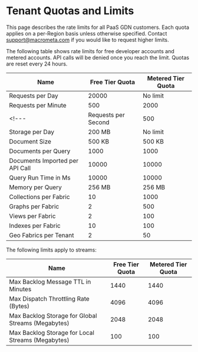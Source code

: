 # Tenant Quotas and Limits

This page describes the rate limits for all PaaS GDN customers. Each quota applies on a per-Region basis unless otherwise specified. Contact support@macrometa.com if you would like to request higher limits.

The following table shows rate limits for free developer accounts and metered accounts. API calls will be denied once you reach the limit. Quotas are reset every 24 hours.


| Name 							| Free Tier Quota 	| Metered Tier Quota |
|------							|-----------------	|-----------------	|
| Requests per Day				| 20000				| No limit			|
| Requests per Minute  			| 500				| 2000				|
<!--- | Requests per Second			| 500				| No limit			| --->
| Storage per Day				| 200 MB			| No limit			|
| Document Size					| 500 KB			| 500 KB			|
| Documents per Query			| 1000				| 1000				|
| Documents Imported per API Call | 10000			| 10000				| 
| Query Run Time in Ms			| 10000				| 10000				|
| Memory per Query				| 256 MB			| 256 MB			|
| Collections per Fabric		| 10				| 1000				|
| Graphs per Fabric				| 2					| 500				|
| Views per Fabric 				| 2  				| 100				|
| Indexes per Fabric 			| 10 				| 100				|
| Geo Fabrics per Tenant 		| 2					| 50				|

The following limits apply to streams:

| Name 											| Free Tier Quota 	| Metered Tier Quota |
|------											|-----------------	|-----------------	|
| Max Backlog Message TTL in Minutes 			| 1440 				| 1440				|
| Max Dispatch Throttling Rate (Bytes)			| 4096				| 4096				|
| Max Backlog Storage for Global Streams (Megabytes) | 2048	| 2048		|
| Max Backlog Storage for Local Streams (Megabytes)	| 100			| 100				|
